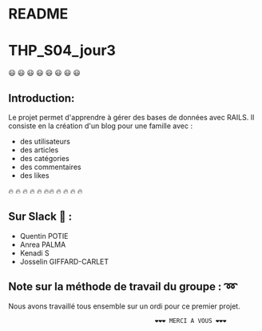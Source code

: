 # README

# THP_S04_jour3

:smiley: :smiley: :smiley: :smiley: :smiley: :smiley: :smiley: :smiley: 

## Introduction:

Le projet permet d'apprendre à gérer des bases de données avec RAILS.
Il consiste en la création d'un blog pour une famille avec :
 * des utilisateurs
 * des articles
 * des  catégories
 * des commentaires 
 * des likes

:fire: :fire: :fire: :fire: :fire: :fire::fire: :fire: :fire: :fire: :fire:

## Sur Slack :tea: :

* Quentin POTIE
* Anrea PALMA
* Kenadi S
* Josselin GIFFARD-CARLET

## Note sur la méthode de travail du groupe : :loop:
Nous avons travaillé tous ensemble sur un ordi pour ce premier projet.


                                             ❤️❤️❤️ MERCI A VOUS ❤️❤️❤️
